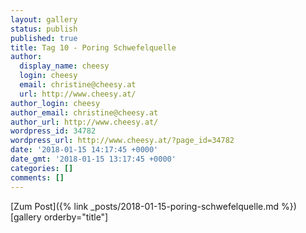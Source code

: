 ```yaml
---
layout: gallery
status: publish
published: true
title: Tag 10 - Poring Schwefelquelle
author:
  display_name: cheesy
  login: cheesy
  email: christine@cheesy.at
  url: http://www.cheesy.at/
author_login: cheesy
author_email: christine@cheesy.at
author_url: http://www.cheesy.at/
wordpress_id: 34782
wordpress_url: http://www.cheesy.at/?page_id=34782
date: '2018-01-15 14:17:45 +0000'
date_gmt: '2018-01-15 13:17:45 +0000'
categories: []
comments: []
---
```


[Zum Post]({% link _posts/2018-01-15-poring-schwefelquelle.md %})
[gallery orderby="title"]
